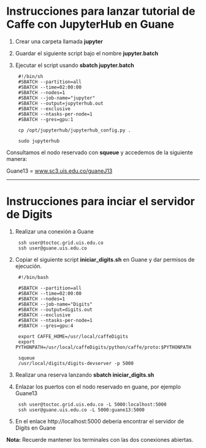 # Instrucciones para lanzar tutorial de Caffe con JupyterHub en Guane #

1. Crear una carpeta llamada **jupyter**

2. Guardar el siguiente script bajo el nombre **jupyter.batch**

3. Ejecutar el script usando **sbatch jupyter.batch**

        #!/bin/sh
        #SBATCH --partition=all
        #SBATCH --time=02:00:00
        #SBATCH --nodes=1
        #SBATCH --job-name="jupyter"
        #SBATCH --output=jupyterhub.out
        #SBATCH --exclusive
        #SBATCH --ntasks-per-node=1
        #SBATCH --gres=gpu:1

        cp /opt/jupyterhub/jupyterhub_config.py .

        sudo jupyterhub

Consultamos el nodo reservado con **squeue** y accedemos de la siguiente manera:

Guane13 = www.sc3.uis.edu.co/guaneJ13

---

# Instrucciones para inciar el servidor de Digits #

1. Realizar una conexión a Guane

        ssh user@toctoc.grid.uis.edu.co
        ssh user@guane.uis.edu.co

2. Copiar el siguiente script **iniciar_digits.sh** en Guane y dar permisos de ejecución.

        #!/bin/bash

        #SBATCH --partition=all
        #SBATCH --time=02:00:00
        #SBATCH --nodes=1
        #SBATCH --job-name="Digits"
        #SBATCH --output=digits.out
        #SBATCH --exclusive
        #SBATCH --ntasks-per-node=1
        #SBATCH --gres=gpu:4

        export CAFFE_HOME=/usr/local/caffeDigits
        export PYTHONPATH=/usr/local/caffeDigits/python/caffe/proto:$PYTHONPATH

        squeue
        /usr/local/digits/digits-devserver -p 5000

3. Realizar una reserva lanzando **sbatch iniciar_digits.sh**

4. Enlazar los puertos con el nodo reservado en guane, por ejemplo Guane13

        ssh user@toctoc.grid.uis.edu.co -L 5000:localhost:5000
        ssh user@guane.uis.edu.co -L 5000:guane13:5000

5. En el enlace http://localhost:5000 debería encontrar el servidor de Digits en Guane

**Nota:** Recuerde mantener los terminales con las dos conexiones abiertas.